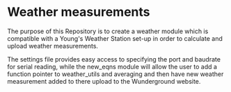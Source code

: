# Weather measurements

The purpose of this Repository is to create a weather module which is compatible with a Young's Weather Station set-up in order to calculate 
and upload weather measurements. 

The settings file provides easy access to specifying the port and baudrate for serial reading, while the new_eqns module will allow the user to add a function pointer to weather_utils and averaging and then have new weather measurement added to there upload to the Wunderground website.
